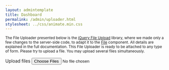 ```yaml
---
layout: admintemplate
title: Dashboard
permalink: /admin/uploader.html
stylesheet: ../css/animate.min.css
---
```

<div class="layout-content-body">
          <div class="row">
            <div class="col-xs-12">
              <p><small>The File Uploader presented below is the <a href="http://blueimp.github.io/jQuery-File-Upload/" target="_blank">jQuery File Upload</a> library, where we made only a few changes to the server-side code, to adapt it to the <a href="files.html">File</a> component. All details are explained in the full documentation. This File Uploader is ready to be attached to any type of form. Please try to upload a file. You may upload several files simultaneously.</small></p>
            </div>
          </div>
          <div class="row">
            <div class="col-xs-12">
              <form id="demo-uploader" action="//uploader.madebytilde.com/" method="post" enctype="multipart/form-data">
                <div class="form-group">
                  <label class="file-upload-btn btn btn-primary">
                    Upload files
                    <input class="file-upload-input" type="file" name="files[]" multiple="multiple">
                  </label>
                </div>
                <div class="form-group">
                  <ul class="file-list"></ul>
                </div>
              </form>
            </div>
          </div>
        </div>